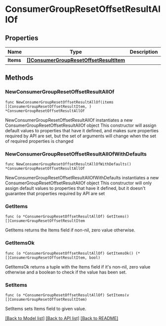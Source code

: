 # ConsumerGroupResetOffsetResultAllOf

## Properties

Name | Type | Description | Notes
------------ | ------------- | ------------- | -------------
**Items** | [**[]ConsumerGroupResetOffsetResultItem**](ConsumerGroupResetOffsetResultItem.md) |  | 

## Methods

### NewConsumerGroupResetOffsetResultAllOf

`func NewConsumerGroupResetOffsetResultAllOf(items []ConsumerGroupResetOffsetResultItem, ) *ConsumerGroupResetOffsetResultAllOf`

NewConsumerGroupResetOffsetResultAllOf instantiates a new ConsumerGroupResetOffsetResultAllOf object
This constructor will assign default values to properties that have it defined,
and makes sure properties required by API are set, but the set of arguments
will change when the set of required properties is changed

### NewConsumerGroupResetOffsetResultAllOfWithDefaults

`func NewConsumerGroupResetOffsetResultAllOfWithDefaults() *ConsumerGroupResetOffsetResultAllOf`

NewConsumerGroupResetOffsetResultAllOfWithDefaults instantiates a new ConsumerGroupResetOffsetResultAllOf object
This constructor will only assign default values to properties that have it defined,
but it doesn't guarantee that properties required by API are set

### GetItems

`func (o *ConsumerGroupResetOffsetResultAllOf) GetItems() []ConsumerGroupResetOffsetResultItem`

GetItems returns the Items field if non-nil, zero value otherwise.

### GetItemsOk

`func (o *ConsumerGroupResetOffsetResultAllOf) GetItemsOk() (*[]ConsumerGroupResetOffsetResultItem, bool)`

GetItemsOk returns a tuple with the Items field if it's non-nil, zero value otherwise
and a boolean to check if the value has been set.

### SetItems

`func (o *ConsumerGroupResetOffsetResultAllOf) SetItems(v []ConsumerGroupResetOffsetResultItem)`

SetItems sets Items field to given value.



[[Back to Model list]](../README.md#documentation-for-models) [[Back to API list]](../README.md#documentation-for-api-endpoints) [[Back to README]](../README.md)


